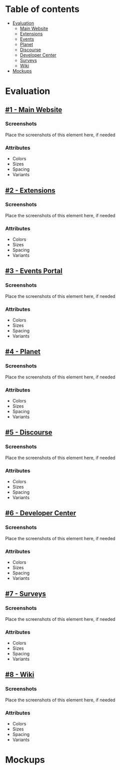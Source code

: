# Table of contents
* [Evaluation](#evaluation)
  * [Main Website](#1-main-website)
  * [Extensions](#2-extensions)
  * [Events](#3-events-portal)
  * [Planet](#4-planet)
  * [Discourse](#5-discourse)
  * [Developer Center](#6-developer-center)
  * [Surveys](#7-surveys)
  * [Wiki](#8-wiki)
* [Mockups](#mockups)

# Evaluation
## [#1 - Main Website](https://gitlab.gnome.org/Teams/Engagement/websites/gnome-websites-framework/-/issues/1)

### Screenshots

Place the screenshots of this element here, if needed

### Attributes
* Colors
* Sizes
* Spacing
* Variants

## [#2 - Extensions](https://gitlab.gnome.org/Teams/Engagement/websites/gnome-websites-framework/-/issues/2)

### Screenshots

Place the screenshots of this element here, if needed

### Attributes
* Colors
* Sizes
* Spacing
* Variants

## [#3 - Events Portal](https://events.gnome.org/)

### Screenshots

Place the screenshots of this element here, if needed

### Attributes
* Colors
* Sizes
* Spacing
* Variants

## [#4 - Planet](https://gitlab.gnome.org/Teams/Engagement/websites/gnome-websites-framework/-/issues/4)

### Screenshots

Place the screenshots of this element here, if needed

### Attributes
* Colors
* Sizes
* Spacing
* Variants

## [#5 - Discourse](https://gitlab.gnome.org/Teams/Engagement/websites/gnome-websites-framework/-/issues/5)

### Screenshots

Place the screenshots of this element here, if needed

### Attributes
* Colors
* Sizes
* Spacing
* Variants

## [#6 - Developer Center](https://gitlab.gnome.org/Teams/Engagement/websites/gnome-websites-framework/-/issues/6)

### Screenshots

Place the screenshots of this element here, if needed

### Attributes
* Colors
* Sizes
* Spacing
* Variants

## [#7 - Surveys](https://gitlab.gnome.org/Teams/Engagement/websites/gnome-websites-framework/-/issues/7)

### Screenshots

Place the screenshots of this element here, if needed

### Attributes
* Colors
* Sizes
* Spacing
* Variants

## [#8 - Wiki](https://gitlab.gnome.org/Teams/Engagement/websites/gnome-websites-framework/-/issues/8)

### Screenshots

Place the screenshots of this element here, if needed

### Attributes
* Colors
* Sizes
* Spacing
* Variants

# Mockups